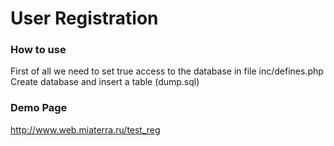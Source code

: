 User Registration
=================

### How to use
First of all we need to set true access to the database in file inc/defines.php
Create database and insert a table (dump.sql)

### Demo Page
http://www.web.miaterra.ru/test_reg
